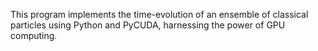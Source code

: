 This program implements the time-evolution of an ensemble of classical particles using Python and PyCUDA, harnessing the power of GPU computing.